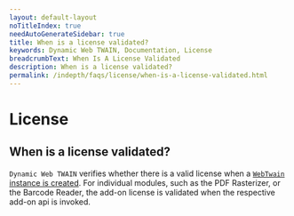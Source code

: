 ```yaml
---
layout: default-layout
noTitleIndex: true
needAutoGenerateSidebar: true
title: When is a license validated? 
keywords: Dynamic Web TWAIN, Documentation, License
breadcrumbText: When Is A License Validated
description: When is a license validated? 
permalink: /indepth/faqs/license/when-is-a-license-validated.html
---
```


# License

## When is a license validated? 

`Dynamic Web TWAIN` verifies whether there is a valid license when a [ `WebTwain` instance is created]({{site.indepth}}features/initialize.html#creating-the-webtwain-instance). For individual modules, such as the PDF Rasterizer, or the Barcode Reader, the add-on license is validated when the respective add-on api is invoked.
